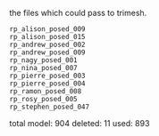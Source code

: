 the files which could pass to trimesh.
```
rp_alison_posed_009
rp_alison_posed_015
rp_andrew_posed_002
rp_andrew_posed_009
rp_nagy_posed_001
rp_nina_posed_007
rp_pierre_posed_003
rp_pierre_posed_004
rp_ramon_posed_008
rp_rosy_posed_005
rp_stephen_posed_047
```

total model: 904
deleted: 11
used: 893
